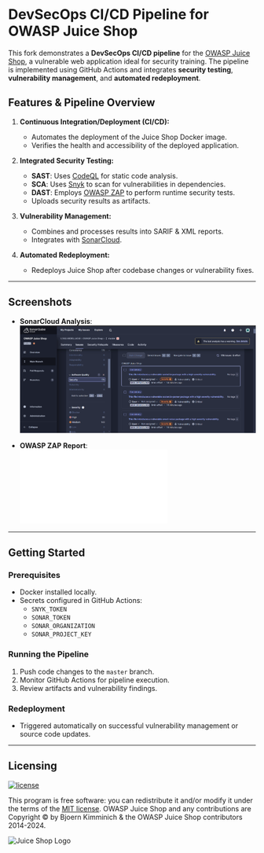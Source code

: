 # DevSecOps CI/CD Pipeline for OWASP Juice Shop

This fork demonstrates a **DevSecOps CI/CD pipeline** for the [OWASP Juice Shop](https://github.com/juice-shop/juice-shop), a vulnerable web application ideal for security training. The pipeline is implemented using GitHub Actions and integrates **security testing**, **vulnerability management**, and **automated redeployment**.

## Features & Pipeline Overview
1. **Continuous Integration/Deployment (CI/CD):**
   - Automates the deployment of the Juice Shop Docker image.
   - Verifies the health and accessibility of the deployed application.

2. **Integrated Security Testing:**
   - **SAST**: Uses [CodeQL](https://github.com/github/codeql) for static code analysis.
   - **SCA**: Uses [Snyk](https://snyk.io/) to scan for vulnerabilities in dependencies.
   - **DAST**: Employs [OWASP ZAP](https://www.zaproxy.org/) to perform runtime security tests.
   - Uploads security results as artifacts.

3. **Vulnerability Management:**
   - Combines and processes results into SARIF & XML reports.
   - Integrates with [SonarCloud](https://sonarcloud.io/).

4. **Automated Redeployment:**
   - Redeploys Juice Shop after codebase changes or vulnerability fixes.

---

## Screenshots
- **SonarCloud Analysis**:  
  ![SonarCloud Analysis Screenshot](DevSecOps-Static-Outputs/sonarcloud-screenshot.png)

- **OWASP ZAP Report**:  
  ![OWASP ZAP HTML Report](DevSecOps-Static-Outputs/report_html.html)

---

## Getting Started
### Prerequisites
- Docker installed locally.
- Secrets configured in GitHub Actions:
  - `SNYK_TOKEN`
  - `SONAR_TOKEN`
  - `SONAR_ORGANIZATION`
  - `SONAR_PROJECT_KEY`

### Running the Pipeline
1. Push code changes to the `master` branch.
2. Monitor GitHub Actions for pipeline execution.
3. Review artifacts and vulnerability findings.

### Redeployment
- Triggered automatically on successful vulnerability management or source code updates.

---

## Licensing

[![license](https://img.shields.io/github/license/bkimminich/juice-shop.svg)](LICENSE)

This program is free software: you can redistribute it and/or modify it under the terms of the [MIT license](LICENSE).
OWASP Juice Shop and any contributions are Copyright © by Bjoern Kimminich & the OWASP Juice Shop contributors
2014-2024.

![Juice Shop Logo](https://raw.githubusercontent.com/bkimminich/juice-shop/master/frontend/src/assets/public/images/JuiceShop_Logo_400px.png)
